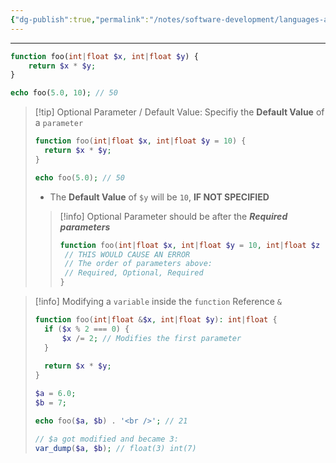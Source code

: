 ```yaml
---
{"dg-publish":true,"permalink":"/notes/software-development/languages-and-frameworks/web-development/backend/php/01-procedural/06-functions/02-parameters-and-arguments/","tags":["programming","php","webdevelopment","backend"],"created":"2025-07-13T15:24:51.371+08:00"}
---
```



--- 
```php
function foo(int|float $x, int|float $y) {
	return $x * $y;
}

echo foo(5.0, 10); // 50
```

> [!tip] Optional Parameter / Default Value:
> Specifiy the __Default Value__ of a `parameter`
> ```php
> function foo(int|float $x, int|float $y = 10) {
> 	return $x * $y;
> }
> 
> echo foo(5.0); // 50
> ```
> - The __Default Value__ of `$y` will be `10`, __IF NOT SPECIFIED__
>> [!info] Optional Parameter should be after the ___Required parameters___
>> ```php
>> function foo(int|float $x, int|float $y = 10, int|float $z ){
>> 	// THIS WOULD CAUSE AN ERROR
>> 	// The order of parameters above:
>> 	// Required, Optional, Required
>> }
>> ```

> [!info] Modifying a `variable` inside the `function`
> Reference `&`
> ```php
> function foo(int|float &$x, int|float $y): int|float {
> 	if ($x % 2 === 0) {
> 		$x /= 2; // Modifies the first parameter
> 	}
> 	
> 	return $x * $y;
> }
> 
> $a = 6.0;
> $b = 7;
> 
> echo foo($a, $b) . '<br />'; // 21
> 
> // $a got modified and became 3:
> var_dump($a, $b); // float(3) int(7)
> ```
